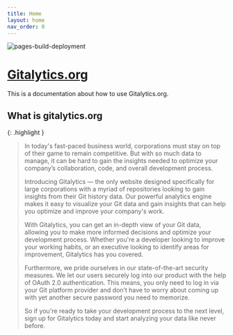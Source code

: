 ```yaml
---
title: Home
layout: home
nav_order: 0
---
```


![pages-build-deployment](https://github.com/Gitalytics-org/docs/actions/workflows/pages/pages-build-deployment/badge.svg)

# [Gitalytics.org](https://gitalytics.org)

This is a documentation about how to use Gitalytics.org.

## What is gitalytics.org

{: .highlight }
> In today's fast-paced business world, corporations must stay on top of their game to remain competitive. But with so much data to manage, it can be hard to gain the insights needed to optimize your company’s collaboration, code, and overall development process.
> 
> Introducing Gitalytics — the only website designed specifically for large corporations with a myriad of repositories looking to gain insights from their Git history data. Our powerful analytics engine makes it easy to visualize your Git data and gain insights that can help you optimize and improve your company's work. 
> 
> With Gitalytics, you can get an in-depth view of your Git data, allowing you to make more informed decisions and optimize your development process. Whether you're a developer looking to improve your working habits, or an executive looking to identify areas for improvement, Gitalytics has you covered.
> 
> Furthermore, we pride ourselves in our state-of-the-art security measures. We let our users securely log into our product with the help of OAuth 2.0 authentication. This means, you only need to log in via your Git platform provider and don’t have to worry about coming up with yet another secure password you need to memorize.
> 
> So if you're ready to take your development process to the next level, sign up for Gitalytics today and start analyzing your data like never before.
